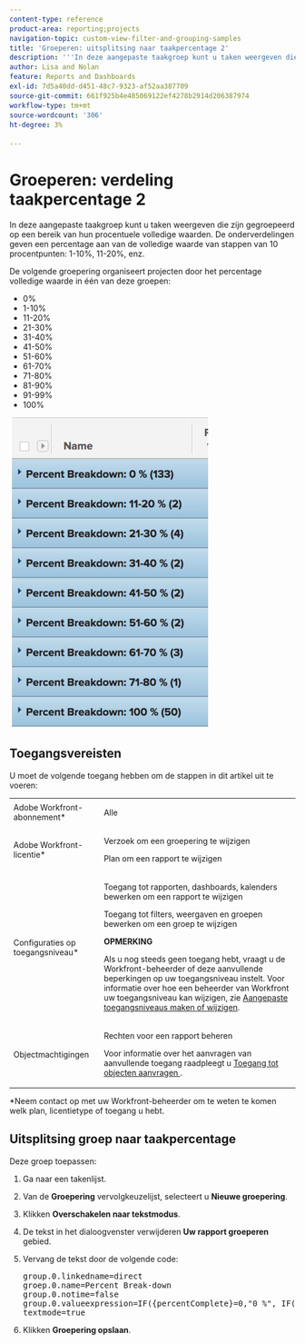 ```yaml
---
content-type: reference
product-area: reporting;projects
navigation-topic: custom-view-filter-and-grouping-samples
title: 'Groeperen: uitsplitsing naar taakpercentage 2'
description: '''In deze aangepaste taakgroep kunt u taken weergeven die zijn gegroepeerd op een bereik van hun procentuele volledige waarden. De onderverdelingen geven een percentage aan van de volledige waarde van stappen van 10 procentpunten: 1-10%, 11-20%, enz."'
author: Lisa and Nolan
feature: Reports and Dashboards
exl-id: 7d5a40dd-d451-48c7-9323-af52aa387709
source-git-commit: 661f925b4e485069122ef4278b2914d206387974
workflow-type: tm+mt
source-wordcount: '306'
ht-degree: 3%

---
```


# Groeperen: verdeling taakpercentage 2

In deze aangepaste taakgroep kunt u taken weergeven die zijn gegroepeerd op een bereik van hun procentuele volledige waarden. De onderverdelingen geven een percentage aan van de volledige waarde van stappen van 10 procentpunten: 1-10%, 11-20%, enz.

De volgende groepering organiseert projecten door het percentage volledige waarde in één van deze groepen:

* 0%
* 1-10%
* 11-20%
* 21-30%
* 31-40%
* 41-50%
* 51-60%
* 61-70%
* 71-80%
* 81-90%
* 91-99%
* 100%

![task_10_break_grouping.png](assets/task-10--breakdown-grouping-350x547.png)

## Toegangsvereisten

U moet de volgende toegang hebben om de stappen in dit artikel uit te voeren:

<table style="table-layout:auto"> 
 <col> 
 <col> 
 <tbody> 
  <tr> 
   <td role="rowheader">Adobe Workfront-abonnement*</td> 
   <td> <p>Alle</p> </td> 
  </tr> 
  <tr> 
   <td role="rowheader">Adobe Workfront-licentie*</td> 
   <td> <p>Verzoek om een groepering te wijzigen </p>
   <p>Plan om een rapport te wijzigen</p> </td> 
  </tr> 
  <tr> 
   <td role="rowheader">Configuraties op toegangsniveau*</td> 
   <td> <p>Toegang tot rapporten, dashboards, kalenders bewerken om een rapport te wijzigen</p> <p>Toegang tot filters, weergaven en groepen bewerken om een groep te wijzigen</p> <p><b>OPMERKING</b>

Als u nog steeds geen toegang hebt, vraagt u de Workfront-beheerder of deze aanvullende beperkingen op uw toegangsniveau instelt. Voor informatie over hoe een beheerder van Workfront uw toegangsniveau kan wijzigen, zie <a href="../../../administration-and-setup/add-users/configure-and-grant-access/create-modify-access-levels.md" class="MCXref xref">Aangepaste toegangsniveaus maken of wijzigen</a>.</p> </td>
</tr>  
  <tr> 
   <td role="rowheader">Objectmachtigingen</td> 
   <td> <p>Rechten voor een rapport beheren</p> <p>Voor informatie over het aanvragen van aanvullende toegang raadpleegt u <a href="../../../workfront-basics/grant-and-request-access-to-objects/request-access.md" class="MCXref xref">Toegang tot objecten aanvragen </a>.</p> </td> 
  </tr> 
 </tbody> 
</table>

&#42;Neem contact op met uw Workfront-beheerder om te weten te komen welk plan, licentietype of toegang u hebt.

## Uitsplitsing groep naar taakpercentage

Deze groep toepassen:

1. Ga naar een takenlijst.
1. Van de **Groepering** vervolgkeuzelijst, selecteert u **Nieuwe groepering**.

1. Klikken **Overschakelen naar tekstmodus**.
1. De tekst in het dialoogvenster verwijderen **Uw rapport groeperen** gebied.
1. Vervang de tekst door de volgende code:

   <pre>group.0.linkedname=direct<br>groep.0.name=Percent Break-down<br>group.0.notime=false<br>group.0.valueexpression=IF({percentComplete}=0,"0 %", IF({percentComplete}&lt;=11,"1-10 %", IF({percentComplete}&lt;=21,"11-20 %", IF({percentComplete}&lt;=31,"21-30 %", IF({percentComplete} &lt;41, "31-40 %", IF ({percentComplete}&lt;51, "41-50 %", IF ({percentComplete}&lt;61, "51-60 %", IF ({percentComplete}&lt;71, "61-70 %", IF ({percentComplete}&lt;81,"7 1-80 %", IF ({percentComplete}&lt;91, "81-90 %", IF ({percentComplete}&lt;100, "91-99 %", "100 %")))))<br>textmode=true</pre>

1. Klikken **Groepering opslaan**.
